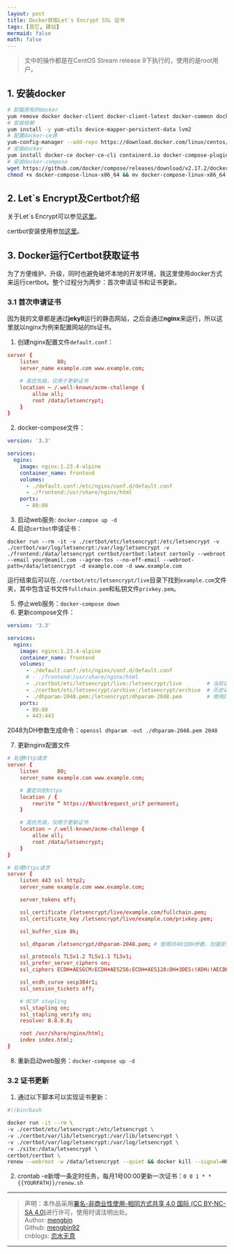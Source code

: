 ```yaml
---
layout: post
title: Docker获取Let`s Encrypt SSL 证书
tags: [其它, 建站]
mermaid: false
math: false
---  
```


> 文中的操作都是在CentOS Stream release 9下执行的，使用的是root用户。

## 1. 安装docker

```bash
# 卸载原有的docker
yum remove docker docker-client docker-client-latest docker-common docker-latest docker-latest-logrotate docker-logrotate docker-engine
# 安装依赖
yum install -y yum-utils device-mapper-persistent-data lvm2
# 配置docker-ce源
yum-config-manager --add-repo https://download.docker.com/linux/centos/docker-ce.repo
# 安装docker
yum install docker-ce docker-ce-cli containerd.io docker-compose-plugin
# 安装docker-compose
wget https://github.com/docker/compose/releases/download/v2.17.2/docker-compose-linux-x86_64
chmod +x docker-compose-linux-x86_64 && mv docker-compose-linux-x86_64 /usr/local/bin/docker-compose && ldconfig
```

## 2. Let`s Encrypt及Certbot介绍

关于Let`s Encrypt可以参见[这里](https://letsencrypt.org/zh-cn/)。

certbot安装使用参加[这里](https://certbot.eff.org/)。

## 3. Docker运行Certbot获取证书

为了方便维护、升级，同时也避免破坏本地的开发环境，我这里使用docker方式来运行certbot。整个过程分为两步：首次申请证书和证书更新。

### 3.1 首次申请证书

因为我的文章都是通过**jekyll**运行的静态网站，之后会通过**nginx**来运行，所以这里就以nginx为例来配置网站的tls证书。

1. 创建nginx配置文件`default.conf`：

```conf
server {
    listen      80;
    server_name example.com www.example.com;

    # 高优先级，仅用于更新证书
    location ~ /.well-known/acme-challenge {
        allow all;
        root /data/letsencrypt;
    }
}
```

2. docker-compose文件：  

```yaml
version: '3.3'

services:
  nginx:
    image: nginx:1.23.4-alpine
    container_name: frontend
    volumes:
      - ./default.conf:/etc/nginx/conf.d/default.conf
      - ./frontend:/usr/share/nginx/html
    ports:
      - 80:80
```

3. 启动web服务: `docker-compse up -d`
4. 启动`certbot`申请证书：

```shell
docker run --rm -it -v ./certbot/etc/letsencrypt:/etc/letsencrypt -v ./certbot/var/log/letsencrpt:/var/log/letsencrypt -v ./frontend:/data/letsencrypt certbot/certbot:latest certonly --webroot --email your@eamil.com --agree-tos --no-eff-email --webroot-path=/data/letsencrypt -d example.com -d www.example.com
```

运行结束后可以在`./certbot/etc/letsencrypt/live`目录下找到`example.com`文件夹，其中包含证书文件`fullchain.pem`和私钥文件`privkey.pem`。

5. 停止web服务：`docker-compose down`
6. 更新compose文件：

```yaml
version: '3.3'

services:
  nginx:
    image: nginx:1.23.4-alpine
    container_name: frontend
    volumes:
      - ./default.conf:/etc/nginx/conf.d/default.conf
      # - ./frontend:/usr/share/nginx/html
      - ./certbot/etc/letsencrypt/live:/letsencrypt/live        # 当前证书目录
      - ./certbot/etc/letsencrypt/archive:/letsencrypt/archive  # 历史证书目录
      - ./dhparam-2048.pem:/letsencrypt/dhparam-2048.pem        # 使用2048位DH（Diffie-Hellman）参数
    ports:
      - 80:80
      - 443:443
```

2048为DH参数生成命令：`openssl dhparam -out ./dhparam-2048.pem 2048`

7. 更新nginx配置文件

```conf
# 处理http请求
server {
    listen      80;
    server_name example.com www.example.com;

    # 重定向到https
    location / {
        rewrite ^ https://$host$request_uri? permanent;
    }

    # 高优先级，仅用于更新证书
    location ~ /.well-known/acme-challenge {
        allow all;
        root /data/letsencrypt;
    }
}

# 处理https请求
server {
    listen 443 ssl http2;
    server_name example.com www.example.com;

    server_tokens off;

    ssl_certificate /letsencrypt/live/example.com/fullchain.pem;
    ssl_certificate_key /letsencrypt/live/example.com/privkey.pem;

    ssl_buffer_size 8k;

    ssl_dhparam /letsencrypt/dhparam-2048.pem; # 使用2048位DH参数，加强安全

    ssl_protocols TLSv1.2 TLSv1.1 TLSv1;
    ssl_prefer_server_ciphers on;
    ssl_ciphers ECDH+AESGCM:ECDH+AES256:ECDH+AES128:DH+3DES:!ADH:!AECDH:!MD5;

    ssl_ecdh_curve secp384r1;
    ssl_session_tickets off;

    # OCSP stapling
    ssl_stapling on;
    ssl_stapling_verify on;
    resolver 8.8.8.8;

    root /usr/share/nginx/html;
    index index.html;
}
```

8. 重新启动web服务：`docker-compose up -d`

### 3.2 证书更新

1. 通过以下脚本可以实现证书更新：

```bash
#!/bin/bash

docker run -it --rm \
-v ./certbot/etc/letsencrypt:/etc/letsencrypt \
-v ./certbot/var/lib/letsencrypt:/var/lib/letsencrypt \
-v ./certbot/var/log/letsencrypt:/var/log/letsencrypt \
-v ./site:/data/letsencrypt \
certbot/certbot \
renew --webroot -w /data/letsencrypt --quiet && docker kill --signal=HUP frontend
```

2. crontab -e新增一条定时任务，每月1号00:00更新一次证书：`0 0 1 * * {{YOURPATH}}/renew.sh`

---

> 声明：本作品采用[署名-非商业性使用-相同方式共享 4.0 国际 (CC BY-NC-SA 4.0)](https://creativecommons.org/licenses/by-nc-sa/4.0/deed.zh)进行许可，使用时请注明出处。  
> Author: [mengbin](mengbin1992@outlook.com)  
> Github: [mengbin92](https://mengbin92.github.io/)  
> cnblogs: [恋水无意](https://www.cnblogs.com/lianshuiwuyi/)  

---
